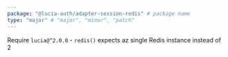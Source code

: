 ```yaml
---
package: "@lucia-auth/adapter-session-redis" # package name
type: "major" # "major", "minor", "patch"
---
```


Require `lucia@^2.0.0`
    - `redis()` expects az single Redis instance instead of 2